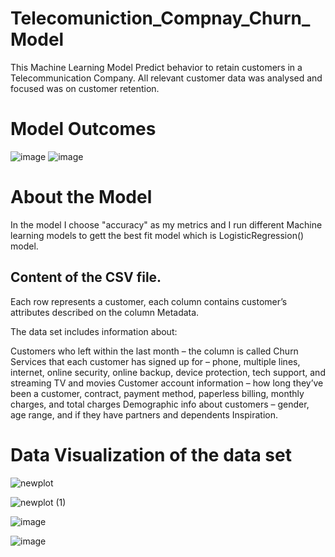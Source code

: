 # Telecomuniction_Compnay_Churn_Model

This Machine Learning Model Predict behavior to retain customers in a Telecommunication Company. All relevant customer data was analysed and focused was on customer retention.

# Model Outcomes
![image](https://user-images.githubusercontent.com/80678596/157678132-8146c79f-3a48-40ec-abe4-4b0cf6f88684.png)
![image](https://user-images.githubusercontent.com/80678596/157678190-9de22296-5e72-4102-89ee-c4b0d29d576d.png)

# About the Model
In the model I choose "accuracy" as my metrics and I run different Machine learning models to gett the best fit model which is LogisticRegression() model.


##  Content of the CSV file.
Each row represents a customer, each column contains customer’s attributes described on the column Metadata.

The data set includes information about:

Customers who left within the last month – the column is called Churn
Services that each customer has signed up for – phone, multiple lines, internet, online security, online backup, device protection, tech support, and streaming TV and movies
Customer account information – how long they’ve been a customer, contract, payment method, paperless billing, monthly charges, and total charges
Demographic info about customers – gender, age range, and if they have partners and dependents
Inspiration. 

# Data Visualization of the data set
![newplot](https://user-images.githubusercontent.com/80678596/157677043-505e6a8e-424b-41d4-8f70-9657d7416059.png)


![newplot (1)](https://user-images.githubusercontent.com/80678596/157677267-89a7b292-5196-499d-9877-4bf61d0a1419.png)

![image](https://user-images.githubusercontent.com/80678596/157678294-64b1e844-e541-4d84-8378-da2f544353f5.png)

![image](https://user-images.githubusercontent.com/80678596/157678369-d3337bcc-c7ae-4db2-b58a-ecbd9060c057.png)
